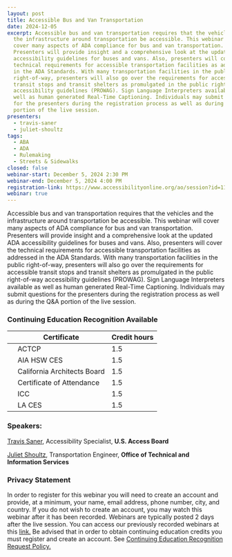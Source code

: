 ```yaml
---
layout: post
title: Accessible Bus and Van Transportation
date: 2024-12-05
excerpt: Accessible bus and van transportation requires that the vehicles and
  the infrastructure around transportation be accessible. This webinar will
  cover many aspects of ADA compliance for bus and van transportation.
  Presenters will provide insight and a comprehensive look at the updated ADA
  accessibility guidelines for buses and vans. Also, presenters will cover the
  technical requirements for accessible transportation facilities as addressed
  in the ADA Standards. With many transportation facilities in the public
  right-of-way, presenters will also go over the requirements for accessible
  transit stops and transit shelters as promulgated in the public right-of-way
  accessibility guidelines (PROWAG). Sign Language Interpreters available as
  well as human generated Real-Time Captioning. Individuals may submit questions
  for the presenters during the registration process as well as during the Q&A
  portion of the live session.
presenters:
  - travis-saner
  - juliet-shoultz
tags:
  - ABA
  - ADA
  - Rulemaking
  - Streets & Sidewalks
closed: false
webinar-start: December 5, 2024 2:30 PM
webinar-end: December 5, 2024 4:00 PM
registration-link: https://www.accessibilityonline.org/ao/session?id=111145
webinar: true
---
```

Accessible bus and van transportation requires that the vehicles and the infrastructure around transportation be accessible. This webinar will cover many aspects of ADA compliance for bus and van transportation. Presenters will provide insight and a comprehensive look at the updated ADA accessibility guidelines for buses and vans. Also, presenters will cover the technical requirements for accessible transportation facilities as addressed in the ADA Standards. With many transportation facilities in the public right-of-way, presenters will also go over the requirements for accessible transit stops and transit shelters as promulgated in the public right-of-way accessibility guidelines (PROWAG). Sign Language Interpreters available as well as human generated Real-Time Captioning. Individuals may submit questions for the presenters during the registration process as well as during the Q&A portion of the live session.

### Continuing Education Recognition Available

|     | **Certificate**             | **Credit hours** |
| --- | --------------------------- | ---------------- |
|     | ACTCP                       | 1.5              |
|     | AIA HSW CES                 | 1.5              |
|     | California Architects Board | 1.5              |
|     | Certificate of Attendance   | 1.5              |
|     | ICC                         | 1.5              |
|     | LA CES                      | 1.5              |

### Speakers:

[Travis Saner](https://www.accessibilityonline.org/speakers/speaker.aspx?id=11032&ret=Accessible%20Bus%20and%20Van%20Transportation), Accessibility Specialist, **U.S. Access Board**

[Juliet Shoultz](https://www.accessibilityonline.org/speakers/speaker.aspx?id=10627&ret=Accessible%20Bus%20and%20Van%20Transportation), Transportation Engineer, **Office of Technical and Information Services**

### Privacy Statement

In order to register for this webinar you will need to create an account and provide, at a minimum, your name, email address, phone number, city, and country. If you do not wish to create an account, you may watch this webinar after it has been recorded. Webinars are typically posted 2 days after the live session. You can access our previously recorded webinars at this [link.](https://www.accessibilityonline.org/archives/) Be advised that in order to obtain continuing education credits you must register and create an account. See [Continuing Education Recognition Request Policy.](https://www.accessibilityonline.org/continuing-education/CEUDetails.aspx)